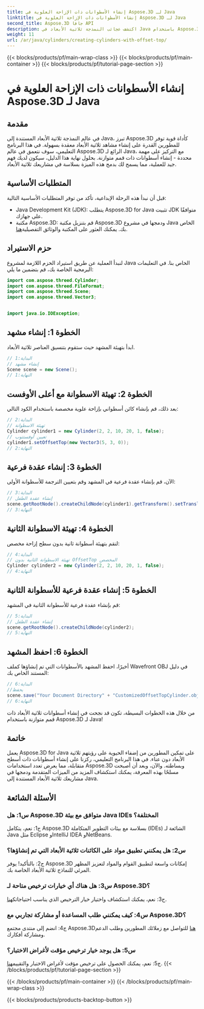 ```yaml
---
title: إنشاء الأسطوانات ذات الإزاحة العلوية في Aspose.3D لـ Java
linktitle: إنشاء الأسطوانات ذات الإزاحة العلوية في Aspose.3D لـ Java
second_title: Aspose.3D جافا API
description: اكتشف عجائب النمذجة ثلاثية الأبعاد في Java باستخدام Aspose.3D. تعلم كيفية إنشاء أسطوانات آسرة ذات أسطح متوازنة دون عناء.
weight: 11
url: /ar/java/cylinders/creating-cylinders-with-offset-top/
---
```


{{< blocks/products/pf/main-wrap-class >}}
{{< blocks/products/pf/main-container >}}
{{< blocks/products/pf/tutorial-page-section >}}

# إنشاء الأسطوانات ذات الإزاحة العلوية في Aspose.3D لـ Java

## مقدمة

في عالم النمذجة ثلاثية الأبعاد المستندة إلى Java، تبرز Aspose.3D كأداة قوية توفر للمطورين القدرة على إنشاء مشاهد ثلاثية الأبعاد معقدة بسهولة. في هذا البرنامج التعليمي، سوف نتعمق في عالم Aspose.3D الرائع لـ Java، مع التركيز على مهمة محددة - إنشاء أسطوانات ذات قمم متوازنة. بحلول نهاية هذا الدليل، سيكون لديك فهم جيد للعملية، مما يسمح لك بدمج هذه الميزة بسلاسة في مشاريعك ثلاثية الأبعاد.

## المتطلبات الأساسية

قبل أن نبدأ هذه الرحلة الإبداعية، تأكد من توفر المتطلبات الأساسية التالية:

- Java Development Kit (JDK): يتطلب Aspose.3D for Java تثبيت JDK متوافقًا على جهازك.
-  مكتبة Aspose.3D: قم بتنزيل مكتبة Aspose.3D ودمجها في مشروع Java الخاص بك. يمكنك العثور على المكتبة والوثائق التفصيلية[هنا](https://releases.aspose.com/3d/java/).

## حزم الاستيراد

لنبدأ العملية عن طريق استيراد الحزم اللازمة لمشروع Java الخاص بنا. في التعليمات البرمجية الخاصة بك، قم بتضمين ما يلي:

```java
import com.aspose.threed.Cylinder;
import com.aspose.threed.FileFormat;
import com.aspose.threed.Scene;
import com.aspose.threed.Vector3;


import java.io.IOException;
```

## الخطوة 1: إنشاء مشهد

ابدأ بتهيئة المشهد حيث ستقوم بتنسيق العناصر ثلاثية الأبعاد.

```java
// البداية:1
// إنشاء مشهد
Scene scene = new Scene();
// النهاية:1
```

## الخطوة 2: تهيئة الاسطوانة مع أعلى الأوفست

بعد ذلك، قم بإنشاء كائن أسطواني بإزاحة علوية مخصصة باستخدام الكود التالي:

```java
// البداية:2
// تهيئة الاسطوانة
Cylinder cylinder1 = new Cylinder(2, 2, 10, 20, 1, false);
// تعيين أوفستتوب
cylinder1.setOffsetTop(new Vector3(5, 3, 0));
// النهاية:2
```

## الخطوة 3: إنشاء عقدة فرعية

الآن، قم بإنشاء عقدة فرعية في المشهد وقم بتعيين الترجمة للأسطوانة الأولى:

```java
// البداية:3
// إنشاء عقدة الطفل
scene.getRootNode().createChildNode(cylinder1).getTransform().setTranslation(10, 0, 0);
// النهاية:3
```

## الخطوة 4: تهيئة الاسطوانة الثانية

لنقم بتهيئة أسطوانة ثانية بدون سطح إزاحة مخصص:

```java
// البداية:4
// تهيئة الاسطوانة الثانية بدون OffsetTop المخصص
Cylinder cylinder2 = new Cylinder(2, 2, 10, 20, 1, false);
// النهاية:4
```

## الخطوة 5: إنشاء عقدة فرعية للأسطوانة الثانية

قم بإنشاء عقدة فرعية للأسطوانة الثانية في المشهد:

```java
// البداية:5
// إنشاء عقدة الطفل
scene.getRootNode().createChildNode(cylinder2);
// النهاية:5
```

## الخطوة 6: احفظ المشهد

أخيرًا، احفظ المشهد بالأسطوانات التي تم إنشاؤها كملف Wavefront OBJ في دليل المستند الخاص بك:

```java
// البداية:6
//يحفظ
scene.save("Your Document Directory" + "CustomizedOffsetTopCylinder.obj", FileFormat.WAVEFRONTOBJ);
// النهاية:6
```

من خلال هذه الخطوات البسيطة، تكون قد نجحت في إنشاء أسطوانات ثلاثية الأبعاد ذات قمم متوازنة باستخدام Aspose.3D لـ Java!

## خاتمة

يعمل Aspose.3D for Java على تمكين المطورين من إضفاء الحيوية على رؤيتهم ثلاثية الأبعاد دون عناء. في هذا البرنامج التعليمي، ركزنا على إنشاء أسطوانات ذات أسطح متقابلة، مما يعرض تعدد استخدامات Aspose.3D وبساطته. والآن، وبعد أن أصبحت مسلحًا بهذه المعرفة، يمكنك استكشاف المزيد من الميزات المتقدمة ودمجها في مشاريعك ثلاثية الأبعاد المستندة إلى Java.

## الأسئلة الشائعة

### س1: هل Aspose.3D متوافق مع بيئة Java IDEs المختلفة؟

ج1: نعم، يتكامل Aspose.3D بسلاسة مع بيئات التطوير المتكاملة (IDEs) الشائعة لـ Java مثل Eclipse وIntelliJ IDEA وNetBeans.

### س2: هل يمكنني تطبيق مواد على الكائنات ثلاثية الأبعاد التي تم إنشاؤها؟

ج2: بالتأكيد! يوفر Aspose.3D إمكانات واسعة لتطبيق القوام والمواد لتعزيز المظهر المرئي للنماذج ثلاثية الأبعاد الخاصة بك.

### س3: هل هناك أي خيارات ترخيص متاحة لـ Aspose.3D؟

ج3: نعم، يمكنك استكشاف واختيار خيار الترخيص الذي يناسب احتياجاتك[هنا](https://purchase.aspose.com/buy).

### س4: كيف يمكنني طلب المساعدة أو مشاركة تجاربي مع Aspose.3D؟

 ج4: انضم إلى منتدى مجتمع Aspose.3D[هنا](https://forum.aspose.com/c/3d/18) للتواصل مع زملائك المطورين وطلب الدعم ومشاركة أفكارك.

### س5: هل يوجد خيار ترخيص مؤقت لأغراض الاختبار؟

 ج5: نعم، يمكنك الحصول على ترخيص مؤقت لأغراض الاختبار والتقييم[هنا](https://purchase.aspose.com/temporary-license/).
{{< /blocks/products/pf/tutorial-page-section >}}

{{< /blocks/products/pf/main-container >}}
{{< /blocks/products/pf/main-wrap-class >}}

{{< blocks/products/products-backtop-button >}}
